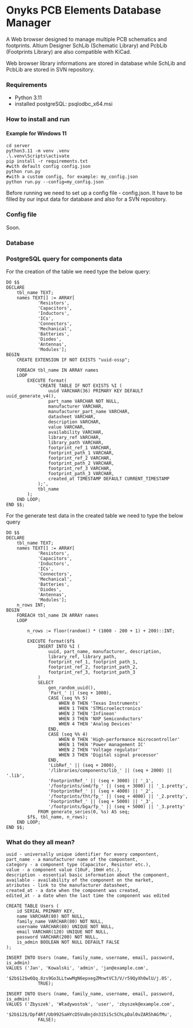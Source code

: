 # Onyks PCB Elements Database Manager

A Web browser designed to manage multiple PCB schematics and footprints. 
Altium Designer SchLib (Schematic Library) and PcbLib (Footprints Library) are also compatible with KiCad. 

Web browser library informations are stored in database while SchLib and PcbLib are stored in SVN repository.

### Requirements
- Python 3.11
- installed postgreSQL: psqlodbc_x64.msi

### How to install and run

#### Example for Windows 11
```
cd server
python3.11 -m venv .venv
.\.venv\Scripts\activate
pip install -r requirements.txt
#with default config config.json
python run.py
#with a custom config, for example: my_config.json
python run.py --config=my_config.json
```

Before running we need to set up a config file - config.json. It have to be filled by our input data for database and also for a SVN repository.

### Config file

Soon.

### Database

### PostgreSQL query for components data
For the creation of the table we need type the below query:
```
DO $$
DECLARE
    tbl_name TEXT;
    names TEXT[] := ARRAY[
            'Resistors', 
            'Capacitors', 
            'Inductors', 
            'ICs', 
            'Connectors',
            'Mechanical', 
            'Batteries', 
            'Diodes', 
            'Antennas', 
            'Modules'];
BEGIN
    CREATE EXTENSION IF NOT EXISTS "uuid-ossp";

    FOREACH tbl_name IN ARRAY names
    LOOP
        EXECUTE format(
            'CREATE TABLE IF NOT EXISTS %I (
                uuid VARCHAR(36) PRIMARY KEY DEFAULT uuid_generate_v4(),
                part_name VARCHAR NOT NULL,
                manufacturer VARCHAR,
                manufacturer_part_name VARCHAR,
                datasheet VARCHAR,
                description VARCHAR,
                value VARCHAR,
                availability VARCHAR,
                library_ref VARCHAR,
                library_path VARCHAR,
                footprint_ref_1 VARCHAR,
                footprint_path_1 VARCHAR,
                footprint_ref_2 VARCHAR,
                footprint_path_2 VARCHAR,
                footprint_ref_3 VARCHAR,
                footprint_path_3 VARCHAR,
                created_at TIMESTAMP DEFAULT CURRENT_TIMESTAMP
            );',
            tbl_name
        );
    END LOOP;
END $$;
```
For the generate test data in the created table we need to type the below query
```
DO $$
DECLARE
    tbl_name TEXT;
    names TEXT[] := ARRAY[
            'Resistors', 
            'Capacitors', 
            'Inductors', 
            'ICs', 
            'Connectors',
            'Mechanical', 
            'Batteries', 
            'Diodes', 
            'Antennas', 
            'Modules'];
    n_rows INT;
BEGIN
    FOREACH tbl_name IN ARRAY names
    LOOP

        n_rows := floor(random() * (1000 - 200 + 1) + 200)::INT;

        EXECUTE format($f$
            INSERT INTO %I (
                uuid, part_name, manufacturer, description, 
                library_ref, library_path, 
                footprint_ref_1, footprint_path_1, 
                footprint_ref_2, footprint_path_2, 
                footprint_ref_3, footprint_path_3
            )
            SELECT 
                gen_random_uuid(),
                'Part_' || (seq + 1000),
                CASE (seq %% 5) 
                    WHEN 0 THEN 'Texas Instruments'
                    WHEN 1 THEN 'STMicroelectronics'
                    WHEN 2 THEN 'Infineon'
                    WHEN 3 THEN 'NXP Semiconductors'
                    WHEN 4 THEN 'Analog Devices'
                END,
                CASE (seq %% 4)
                    WHEN 0 THEN 'High-performance microcontroller'
                    WHEN 1 THEN 'Power management IC'
                    WHEN 2 THEN 'Voltage regulator'
                    WHEN 3 THEN 'Digital signal processor'
                END,
                'LibRef_' || (seq + 2000),
                '/libraries/components/lib_' || (seq + 2000) || '.lib',
                'FootprintRef_' || (seq + 3000) || '_1',
                '/footprints/smd/fp_' || (seq + 3000) || '_1.pretty',
                'FootprintRef_' || (seq + 4000) || '_2', 
                '/footprints/tht/fp_' || (seq + 4000) || '_2.pretty',
                'FootprintRef_' || (seq + 5000) || '_3',
                '/footprints/bga/fp_' || (seq + 5000) || '_3.pretty'
            FROM generate_series(0, %s) AS seq;
        $f$, tbl_name, n_rows);
    END LOOP;
END $$;
```

### What do they all mean?
```
uuid - universally unique identifier for every compontent,
part_name - a manufacturer name of the compontent,
category - a component type (Capacitor, Resistor etc.),
value - a component value (10uF, 10mH etc.),
description - essential basic information about the component,
available - availability of the component on the market,
atributes - link to the manufacturer datasheet,
created_at - a date when the component was created,
edited_at - a date when the last time the component was edited
```


```
CREATE TABLE Users (
    id SERIAL PRIMARY KEY,
    name VARCHAR(80) NOT NULL,
    family_name VARCHAR(80) NOT NULL,
    username VARCHAR(80) UNIQUE NOT NULL,
    email VARCHAR(120) UNIQUE NOT NULL,
    password VARCHAR(200) NOT NULL,
    is_admin BOOLEAN NOT NULL DEFAULT FALSE
);

INSERT INTO Users (name, family_name, username, email, password, is_admin)
VALUES ('Jan', 'Kowalski', 'admin', 'jan@example.com',
        '$2b$12$w6Qq.8zs9Go3LLtwwMgN6epxegZMnwtVC3/V/r59QyXh0wlU/j.0S',
            TRUE);

INSERT INTO Users (name, family_name, username, email, password, is_admin)
VALUES ('Zbyszek', 'Władywostok', 'user', 'zbyszek@example.com',
        '$2b$12$/Dpf4Rf/Ub992SaHYcD5VuBnjdn315i5c5ChLpDal0vZAR5hAGfMu',
            FALSE);
```

